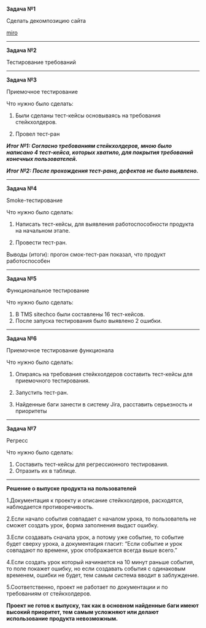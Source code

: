 **Задача №1**

Сделать декомпозицию сайта 

[miro](https://miro.com/app/board/uXjVPg_qDDQ=/)

---------------------------------------------

**Задача №2**

Тестирование требований 



----------------------------------------------------------

**Задача №3**

Приемочное тестирование

Что нужно было сделать:
1. Были сделаны тест-кейсы основываясь на требования стейкхолдеров.

2. Провел тест-ран


***Итог №1:  Согласно требованиям стейкхолдеров, мною было написано 4 тест-кейса, которых хватило, для покрытия требований конечных пользователей.***

***Итог №2: После прохождения тест-рана, дефектов не было выявлено.***

----------------------------------------------------------------------------------

**Задача №4**

Smoke-тестирование

Что нужно было сделать: 
1. Написать тест-кейсы, для выявления работоспособности продукта на начальном этапе.

2. Провести тест-ран. 


Выводы (итоги): прогон смок-тест-ран показал, что продукт работоспособен 

------------------------------------------------------------------------------

**Задача №5**

Функциональное тестирование

Что нужно было сделать:
1. В TMS sitechco были составлены 16 тест-кейсов.
2. После запуска тестирования было выявлено 2 ошибки.


----------------------------------------------------------------------------------------

**Задача №6**

Приемочное тестирование функционала

Что нужно было сделать:
1. Опираясь на требования стейкхолдеров составить тест-кейсы для приемочного тестирования.

2. Запустить тест-ран.

3. Найденные баги занести в систему Jira, расставить серьезность и приоритеты


----------------------------------------------------------------------------------------------

**Задача №7**

Регресс

Что нужно было сделать: 
1. Составить тест-кейсы для регрессионного тестирования.
2. Отразить их в таблице.



___________________________________________________________________________________________________

**Решение о выпуске продукта на пользователей**

1.Документация к проекту и описание стейкхолдеров, расходятся, наблюдается противоречивость. 

2.Если начало события совпадает с началом урока, то пользователь не сможет создать урок, форма заполнения выдаст ошибку.

3.Если создавать сначала урок, а потому уже событие, то событие будет сверху урока, а документация гласит: 
“Если событие и урок совпадают по времени, урок отображается всегда выше всего.”

4.Если создать урок который начинается на 10 минут раньше события, то поле покажет ошибку, 
но если создавать события с одинаковым временем, ошибки не будет, тем самым система вводит в заблуждение. 

5.Соответственно, проект не работает по документации и по требованиям от стейкхолдеров. 

**Проект не готов к выпуску, так как в основном найденные баги имеют высокий приоритет, тем самым усложняют или делают 
использование продукта невозможным.**
